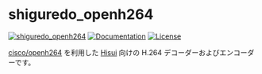shiguredo_openh264
==================

[![shiguredo_openh264](https://img.shields.io/crates/v/shiguredo_openh264.svg)](https://crates.io/crates/shiguredo_openh264)
[![Documentation](https://docs.rs/shiguredo_openh264/badge.svg)](https://docs.rs/shiguredo_openh264)
[![License](https://img.shields.io/badge/License-Apache%202.0-blue.svg)](https://opensource.org/licenses/Apache-2.0)

[cisco/openh264] を利用した [Hisui] 向けの H.264 デコーダーおよびエンコーダーです。

[cisco/openh264]: https://github.com/cisco/openh264
[Hisui]: https://github.com/shiguredo/hisui

